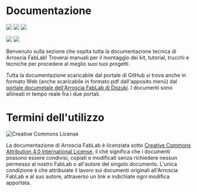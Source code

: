 # Documentazione

![](https://img.shields.io/github/stars/ArrosciaFabLab/Documentazione.svg?style=flat)
![](https://img.shields.io/github/watchers/ArrosciaFabLab/Documentazione.svg?style=flat)
![](https://img.shields.io/github/forks/ArrosciaFabLab/Documentazione.svg?style=flat)

![](https://img.shields.io/github/commits-since/ArrosciaFabLab/Documentazione/1.0.0.svg?style=flat)
![](https://img.shields.io/github/last-commit/ArrosciaFabLab/Documentazione.svg?style=flat)

Benvenuto sulla sezione che ospita tutta la documentazione tecnica di Arroscia FabLab! Troverai manuali per il montaggio dei kit, tutorial, trucchi e tecniche per procedere al meglio suoi tuoi progetti. 

Tutta la documentazione scaricabile dal portale di GitHub si trova anche in formato Web (anche scaricabile in formato pdf dall'apposito menù) dal [portale documetale dell'Arroscia FabLab di Dozuki](http://arrosciafablab.dozuki.com/). I documenti sono allineati in tempo reale fra i due portali.

# Termini dell'utilizzo

![Creative Commons License](https://i.creativecommons.org/l/by/4.0/88x31.png)

La documentazione di Arroscia FabLab è licenziata sotto [Creative Commons Attribution 4.0 International License](https://creativecommons.org/licenses/by/4.0/), il chè significa che i documenti possono essere condivisi, copiati e modificati senza richiedere nessun permesso al nostro FabLab o all'autore del singolo documento. L'unica condizione è che attribuiate il lavoro sui documenti originali all'Arroscia FabLab e al suo autore, attraverso un link e indichiate ogni modifica apportata.
